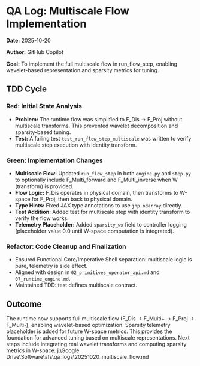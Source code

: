 # QA Log: Multiscale Flow Implementation

**Date:** 2025-10-20

**Author:** GitHub Copilot

**Goal:** To implement the full multiscale flow in run_flow_step, enabling wavelet-based representation and sparsity metrics for tuning.

## TDD Cycle

### Red: Initial State Analysis

- **Problem:** The runtime flow was simplified to F_Dis → F_Proj without multiscale transforms. This prevented wavelet decomposition and sparsity-based tuning.
- **Test:** A failing test `test_run_flow_step_multiscale` was written to verify multiscale step execution with identity transform.

### Green: Implementation Changes

- **Multiscale Flow:** Updated `run_flow_step` in both `engine.py` and `step.py` to optionally include F_Multi_forward and F_Multi_inverse when W (transform) is provided.
- **Flow Logic:** F_Dis operates in physical domain, then transforms to W-space for F_Proj, then back to physical domain.
- **Type Hints:** Fixed JAX type annotations to use `jnp.ndarray` directly.
- **Test Addition:** Added test for multiscale step with identity transform to verify the flow works.
- **Telemetry Placeholder:** Added `sparsity_wx` field to controller logging (placeholder value 0.0 until W-space computation is integrated).

### Refactor: Code Cleanup and Finalization

- Ensured Functional Core/Imperative Shell separation: multiscale logic is pure, telemetry is side effect.
- Aligned with design in `02_primitives_operator_api.md` and `07_runtime_engine.md`.
- Maintained TDD: test defines multiscale contract.

## Outcome

The runtime now supports full multiscale flow (F_Dis → F_Multi+ → F_Proj → F_Multi-), enabling wavelet-based optimization. Sparsity telemetry placeholder is added for future W-space metrics. This provides the foundation for advanced tuning based on multiscale representations. Next steps include integrating real wavelet transforms and computing sparsity metrics in W-space.</content>
<parameter name="filePath">j:\Google Drive\Software\afs\qa_logs\20251020_multiscale_flow.md